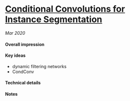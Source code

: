 # [Conditional Convolutions for Instance Segmentation](http://xxx.itp.ac.cn/pdf/2003.05664v3)

_Mar 2020_

#### Overall impression

#### Key ideas
- dynamic filtering networks
- CondConv

#### Technical details



#### Notes

